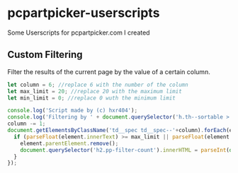 # pcpartpicker-userscripts
Some Userscripts for pcpartpicker.com I created


## Custom Filtering
Filter the results of the current page by the value of a certain column.

```js
let column = 6; //replace 6 with the number of the column
let max_limit = 20; //replace 20 with the maximum limit
let min_limit = 0; //replace 0 wuth the minimum limit

console.log('Script made by (c) hxr404');
console.log('Filtering by ' + document.querySelector('h.th--sortable > th[data-column=column]').innerText + '...');
column -= 1;
document.getElementsByClassName('td__spec td__spec--'+column).forEach(element => {
  if (parseFloat(element.innerText) >= max_limit || parseFloat(element.innerText) <= min_limit) {
    element.parentElement.remove();
    document.querySelector('h2.pp-filter-count').innerHTML = parseInt(document.querySelector('h2.pp-filter-count').innerHTML) - 1 + ' Compatible Products';
  }
});
```
